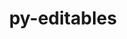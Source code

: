---
title: "py-editables"
layout: cache
categories: [package, v0.19]
meta: {"versions": ["0.3"], "compilers": ["gcc@=11.1.0", "gcc@=7.3.1", "gcc@=7.5.0", "oneapi@=2022.1.0"], "oss": ["amzn2", "ubuntu18.04", "ubuntu20.04"], "platforms": ["linux"], "targets": ["aarch64", "neoverse_n1", "x86_64", "x86_64_v3"], "stacks": ["aws-isc", "aws-isc-aarch64", "data-vis-sdk", "e4s", "e4s-oneapi", "ml-cpu", "ml-cuda", "radiuss"], "num_specs": 12, "num_specs_by_stack": {"aws-isc-aarch64": 2, "aws-isc": 1, "ml-cuda": 1, "ml-cpu": 1, "data-vis-sdk": 1, "radiuss": 2, "e4s": 4, "e4s-oneapi": 1}}
spec_details: [{"hash": "7pb6bbpkucytpzydqpswe67qayxcnk4h", "compiler": "gcc@=7.3.1", "versions": ["0.3"], "os": "amzn2", "platform": "linux", "target": "aarch64", "variants": ["build_system=python_pip"], "stacks": ["aws-isc-aarch64"], "size": "-", "tarball": "https://binaries.spack.io/releases/v0.19/build_cache/linux-amzn2-aarch64/gcc-7.3.1/py-editables-0.3/linux-amzn2-aarch64-gcc-7.3.1-py-editables-0.3-7pb6bbpkucytpzydqpswe67qayxcnk4h.spack"}, {"hash": "hyznuet4m7ljtrpk672rug4dq5lh76n2", "compiler": "gcc@=7.3.1", "versions": ["0.3"], "os": "amzn2", "platform": "linux", "target": "neoverse_n1", "variants": ["build_system=python_pip"], "stacks": ["aws-isc-aarch64"], "size": "-", "tarball": "https://binaries.spack.io/releases/v0.19/build_cache/linux-amzn2-neoverse_n1/gcc-7.3.1/py-editables-0.3/linux-amzn2-neoverse_n1-gcc-7.3.1-py-editables-0.3-hyznuet4m7ljtrpk672rug4dq5lh76n2.spack"}, {"hash": "4wglrklfkrswfbojyjyndidrdjfnl6sv", "compiler": "gcc@=7.3.1", "versions": ["0.3"], "os": "amzn2", "platform": "linux", "target": "x86_64_v3", "variants": ["build_system=python_pip"], "stacks": ["aws-isc"], "size": "-", "tarball": "https://binaries.spack.io/releases/v0.19/build_cache/linux-amzn2-x86_64_v3/gcc-7.3.1/py-editables-0.3/linux-amzn2-x86_64_v3-gcc-7.3.1-py-editables-0.3-4wglrklfkrswfbojyjyndidrdjfnl6sv.spack"}, {"hash": "a5o46o5mr5rhjkpie42emewc2kvxllui", "compiler": "gcc@=7.3.1", "versions": ["0.3"], "os": "amzn2", "platform": "linux", "target": "x86_64_v3", "variants": ["build_system=python_pip"], "stacks": ["ml-cuda", "ml-cpu"], "size": "-", "tarball": "https://binaries.spack.io/releases/v0.19/build_cache/linux-amzn2-x86_64_v3/gcc-7.3.1/py-editables-0.3/linux-amzn2-x86_64_v3-gcc-7.3.1-py-editables-0.3-a5o46o5mr5rhjkpie42emewc2kvxllui.spack"}, {"hash": "pyshbq3rlx7ka5afl7zjq3prnm65gl3n", "compiler": "gcc@=7.5.0", "versions": ["0.3"], "os": "ubuntu18.04", "platform": "linux", "target": "x86_64", "variants": ["build_system=python_pip"], "stacks": ["data-vis-sdk"], "size": "-", "tarball": "https://binaries.spack.io/releases/v0.19/build_cache/linux-ubuntu18.04-x86_64/gcc-7.5.0/py-editables-0.3/linux-ubuntu18.04-x86_64-gcc-7.5.0-py-editables-0.3-pyshbq3rlx7ka5afl7zjq3prnm65gl3n.spack"}, {"hash": "lb4iyywd6mdtafk3pg4cvn467lzybrr2", "compiler": "gcc@=7.5.0", "versions": ["0.3"], "os": "ubuntu18.04", "platform": "linux", "target": "x86_64", "variants": ["build_system=python_pip"], "stacks": ["radiuss"], "size": "-", "tarball": "https://binaries.spack.io/releases/v0.19/build_cache/linux-ubuntu18.04-x86_64/gcc-7.5.0/py-editables-0.3/linux-ubuntu18.04-x86_64-gcc-7.5.0-py-editables-0.3-lb4iyywd6mdtafk3pg4cvn467lzybrr2.spack"}, {"hash": "rwdlwszmkupmioyo5657nthlnwy5czus", "compiler": "gcc@=7.5.0", "versions": ["0.3"], "os": "ubuntu18.04", "platform": "linux", "target": "x86_64", "variants": ["build_system=python_pip"], "stacks": ["radiuss"], "size": "-", "tarball": "https://binaries.spack.io/releases/v0.19/build_cache/linux-ubuntu18.04-x86_64/gcc-7.5.0/py-editables-0.3/linux-ubuntu18.04-x86_64-gcc-7.5.0-py-editables-0.3-rwdlwszmkupmioyo5657nthlnwy5czus.spack"}, {"hash": "npnnsotks5j6febwmvhcgiom7f4osoar", "compiler": "gcc@=11.1.0", "versions": ["0.3"], "os": "ubuntu20.04", "platform": "linux", "target": "x86_64", "variants": ["build_system=python_pip"], "stacks": ["e4s"], "size": "-", "tarball": "https://binaries.spack.io/releases/v0.19/build_cache/linux-ubuntu20.04-x86_64/gcc-11.1.0/py-editables-0.3/linux-ubuntu20.04-x86_64-gcc-11.1.0-py-editables-0.3-npnnsotks5j6febwmvhcgiom7f4osoar.spack"}, {"hash": "5igyb7b7q7mt4o7opoa7cqnlbmlprvxx", "compiler": "gcc@=11.1.0", "versions": ["0.3"], "os": "ubuntu20.04", "platform": "linux", "target": "x86_64", "variants": ["build_system=python_pip"], "stacks": ["e4s"], "size": "-", "tarball": "https://binaries.spack.io/releases/v0.19/build_cache/linux-ubuntu20.04-x86_64/gcc-11.1.0/py-editables-0.3/linux-ubuntu20.04-x86_64-gcc-11.1.0-py-editables-0.3-5igyb7b7q7mt4o7opoa7cqnlbmlprvxx.spack"}, {"hash": "z2yczpuftsjbhagnjwee2m5pzemt6pzx", "compiler": "gcc@=11.1.0", "versions": ["0.3"], "os": "ubuntu20.04", "platform": "linux", "target": "x86_64", "variants": ["build_system=python_pip"], "stacks": ["e4s"], "size": "-", "tarball": "https://binaries.spack.io/releases/v0.19/build_cache/linux-ubuntu20.04-x86_64/gcc-11.1.0/py-editables-0.3/linux-ubuntu20.04-x86_64-gcc-11.1.0-py-editables-0.3-z2yczpuftsjbhagnjwee2m5pzemt6pzx.spack"}, {"hash": "skt2iohftmvotlh6uqhgjj6ispjn44ab", "compiler": "gcc@=11.1.0", "versions": ["0.3"], "os": "ubuntu20.04", "platform": "linux", "target": "x86_64", "variants": ["build_system=python_pip"], "stacks": ["e4s"], "size": "-", "tarball": "https://binaries.spack.io/releases/v0.19/build_cache/linux-ubuntu20.04-x86_64/gcc-11.1.0/py-editables-0.3/linux-ubuntu20.04-x86_64-gcc-11.1.0-py-editables-0.3-skt2iohftmvotlh6uqhgjj6ispjn44ab.spack"}, {"hash": "wgtc526nstsypg2ycozlv3cfoxvyboxc", "compiler": "oneapi@=2022.1.0", "versions": ["0.3"], "os": "ubuntu20.04", "platform": "linux", "target": "x86_64", "variants": ["build_system=python_pip"], "stacks": ["e4s-oneapi"], "size": "-", "tarball": "https://binaries.spack.io/releases/v0.19/build_cache/linux-ubuntu20.04-x86_64/oneapi-2022.1.0/py-editables-0.3/linux-ubuntu20.04-x86_64-oneapi-2022.1.0-py-editables-0.3-wgtc526nstsypg2ycozlv3cfoxvyboxc.spack"}]
---